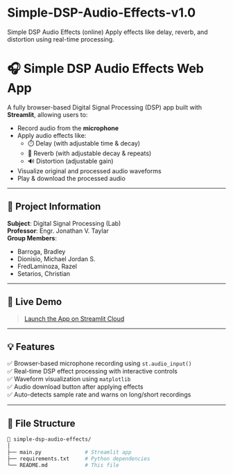 # Simple-DSP-Audio-Effects-v1.0

Simple DSP Audio Effects (online) Apply effects like delay, reverb, and distortion using real-time processing. 

# 🎧 Simple DSP Audio Effects Web App

A fully browser-based Digital Signal Processing (DSP) app built with **Streamlit**, allowing users to:

- Record audio from the **microphone**
- Apply audio effects like:
  - ⏱️ Delay (with adjustable time & decay)
  - 🌊 Reverb (with adjustable decay & repeats)
  - 🔊 Distortion (adjustable gain)
- Visualize original and processed audio waveforms
- Play & download the processed audio

---

## 👥 Project Information

**Subject**: Digital Signal Processing (Lab)  
**Professor**: Engr. Jonathan V. Taylar  
**Group Members**:
- Barroga, Bradley  
- Dionisio, Michael Jordan S.  
- FredLaminoza, Razel  
- Setarios, Christian

---

## 🧪 Live Demo

> [Launch the App on Streamlit Cloud](https://share.streamlit.io/your-username/your-repo-name/main)

---

## 💡 Features

✅ Browser-based microphone recording using `st.audio_input()`  
✅ Real-time DSP effect processing with interactive controls  
✅ Waveform visualization using `matplotlib`  
✅ Audio download button after applying effects  
✅ Auto-detects sample rate and warns on long/short recordings  

---

## 📂 File Structure

```bash
📁 simple-dsp-audio-effects/
│
├── main.py              # Streamlit app
├── requirements.txt     # Python dependencies
└── README.md            # This file
